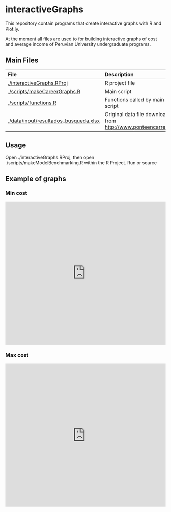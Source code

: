 
# interactiveGraphs

This repository contain programs that create interactive graphs with R and Plot.ly. 

At the moment all files are used to for building interactive graphs of cost and average income of Peruvian University undergraduate programs.


## Main Files

| File   | Description |
|:-------|:------|
| [./interactiveGraphs.RProj][proj]   |    R project file  |
| [./scripts/makeCareerGraphs.R][makeR]   |  Main script |
| [./scripts/functions.R][makeR]    | Functions called by main script |
| [./data/input/resultados_busqueda.xlsx][input]    | Original data file downloaded from http://www.ponteencarrera.pe |



## Usage

Open ./interactiveGraphs.RProj, then open ./scripts/makeModelBenchmarking.R within the R Project. Run or source 

## Example of graphs

### Min cost
<iframe src="https://plot.ly/~AlejandroKantor/386.embed?link=False"  style="width: 100%" frameBorder="0" height="450" scrolling="no" seamless="seamless" 
class="myIframe">
</iframe>

### Max cost
<iframe src="https://plot.ly/~AlejandroKantor/388.embed?link=False"  style="width: 100%" frameBorder="0" height="450" scrolling="no" seamless="seamless" 
class="myIframe">
</iframe>

<script type="text/javascript" language="javascript"> 
$('.myIframe').css('height', $(window).height()+'px');
</script>


[proj]: https://github.com/AlejandroKantor/interactiveGraphs/blob/master/interactiveGraphs.Rproj

[makeR]: https://github.com/AlejandroKantor/interactiveGraphs/tree/master/scripts/makeCareerGraphs.R

[ScriptR]: https://github.com/AlejandroKantor/interactiveGraphs/tree/master/scripts/functions.R

[input]:
https://github.com/AlejandroKantor/interactiveGraphs/tree/master/input/resultados_busqueda.xlsx

